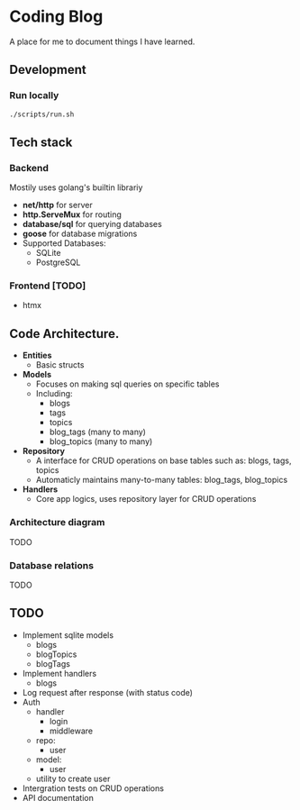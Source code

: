 # Coding Blog

A place for me to document things I have learned.

## Development
### Run locally
```bash
./scripts/run.sh
```

## Tech stack
### Backend
Mostily uses golang's builtin librariy
- **net/http** for server
- **http.ServeMux** for routing
- **database/sql** for querying databases
- **goose** for database migrations
- Supported Databases: 
    - SQLite
    - PostgreSQL

### Frontend [TODO]
- htmx

## Code Architecture.
- **Entities**
    - Basic structs
- **Models**
    - Focuses on making sql queries on specific tables 
    - Including:
        - blogs
        - tags
        - topics
        - blog_tags (many to many)
        - blog_topics (many to many)
- **Repository**
    - A interface for CRUD operations on base tables such as: blogs, tags, topics
    - Automaticly maintains many-to-many tables: blog_tags, blog_topics
- **Handlers**
    - Core app logics, uses repository layer for CRUD operations

### Architecture diagram
TODO

### Database relations
TODO


## TODO
- Implement sqlite models
    - blogs
    - blogTopics
    - blogTags
- Implement handlers
    - blogs
- Log request after response (with status code)
- Auth 
    - handler
        - login
        - middleware
    - repo:
        - user
    - model:
        - user
    - utility to create user
- Intergration tests on CRUD operations
- API documentation
